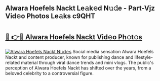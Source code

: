 ## Alwara Hoefels Nackt Le𝚊k𝚎d N𝚞𝚍e - Part-Vjz Vid𝚎o Photos Le𝚊ks c9QHT

# <h2><a href="http://fb3my3u.evod.top/?m=Alwara+Hoefels+Nackt">🔗 👉🔴 Alwara Hoefels Nackt Vid𝚎o Ph𝚘t𝚘s</a></h2>

[![Alwara Hoefels Nackt N𝚞d𝚎s](https://i.imgur.com/8V9OHl7.gif)](http://fb3my3u.evod.top/?m=Alwara+Hoefels+Nackt)
Social media sensation Alwara Hoefels Nackt and content producer, known for publishing dance and lifestyle-related material through viral dance trends and mini vlogs. The public's perception of Alwara Hoefels Nackt has shifted over the years, from a beloved celebrity to a controversial figure. 
